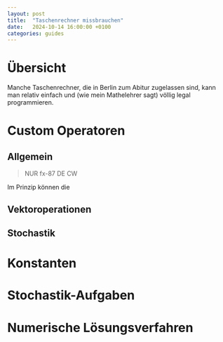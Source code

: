```yaml
---
layout: post
title:  "Taschenrechner missbrauchen"
date:   2024-10-14 16:00:00 +0100
categories: guides
---
```


# Übersicht
Manche Taschenrechner, die in Berlin zum Abitur zugelassen sind, kann man relativ einfach und (wie mein Mathelehrer sagt) völlig legal programmieren.

# Custom Operatoren
## Allgemein
> NUR fx-87 DE CW

Im Prinzip können die 

## Vektoroperationen
## Stochastik

# Konstanten

# Stochastik-Aufgaben

# Numerische Lösungsverfahren